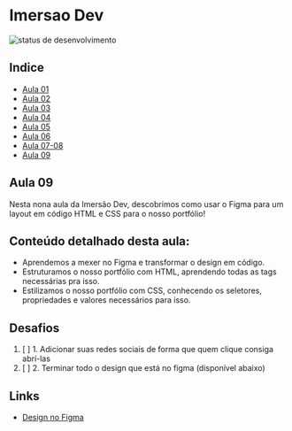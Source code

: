 # Imersao Dev
![status de desenvolvimento](http://img.shields.io/static/v1?label=STATUS&message=EM%20DESENVOLVIMENTO&color=GREEN&style=for-the-badge)

## Indice
* [Aula 01](https://github.com/LevoratoJoao/Imersao-Dev/tree/main/calculadoraMedia)
* [Aula 02](https://github.com/LevoratoJoao/Imersao-Dev/tree/main/conversorMoedas)
* [Aula 03](https://github.com/LevoratoJoao/Imersao-Dev/tree/main/mentalista)
* [Aula 04](https://github.com/LevoratoJoao/Imersao-Dev/tree/main/aluraFlix)
* [Aula 05](https://github.com/LevoratoJoao/Imersao-Dev/tree/main/yourTop)
* [Aula 06](https://github.com/LevoratoJoao/Imersao-Dev/tree/main/tabelaClassificacao)
* [Aula 07-08](https://github.com/LevoratoJoao/Imersao-Dev/tree/main/superTrunfo)
* [Aula 09](https://github.com/LevoratoJoao/Imersao-Dev/tree/main/portifolio)

## Aula 09
Nesta nona aula da Imersão Dev, descobrimos como usar o Figma para um layout em código HTML e CSS para o nosso portfólio!
##  Conteúdo detalhado desta aula:
* Aprendemos a mexer no Figma e transformar o design em código.
* Estruturamos o nosso portfólio com HTML, aprendendo todas as tags necessárias pra isso.
* Estilizamos o nosso portfólio com CSS, conhecendo os seletores, propriedades e valores necessários para isso.

## Desafios
1. [ ] 1. Adicionar suas redes sociais de forma que quem clique consiga abrí-las
2. [ ] 2. Terminar todo o design que está no figma (disponível abaixo)

## Links
* [Design no Figma](https://www.figma.com/file/1flmz2iauuNs8JsY6eaBHI/Imers%C3%A3o-Dev---Aula-9?node-id=0%3A1)


